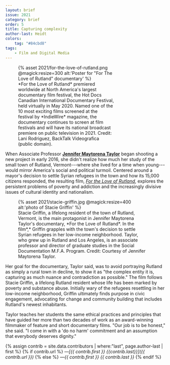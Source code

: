 ```yaml
---
layout: brief
issue: 2021
category: brief
order: 5
title: Capturing complexity
author-last: Heidt
colors:
    tag: "#84cbd8"
tags:
    - Film and Digital Media
---
```

<figure style="width:300px">
  {% asset 2021/for-the-love-of-rutland.png @magick:resize=300 alt:'Poster for "For The Love of Rutland" documentary' %}<figcaption markdown="span">*For the Love of Rutland* premiered worldwide at North America's largest documentary film festival, the Hot Docs Canadian International Documentary Festival, held virtually in May 2020. Named one of the 10 most exciting films screened at the festival by *IndieWire* magazine, the documentary continues to screen at film festivals and will have its national broadcast premiere on public television in 2021. Credit: Lani Rodriguez, BackTalk Videografica (public domain).</figcaption>
</figure>

When Associate Professor [**Jennifer Maytorena Taylor**](https://film.ucsc.edu/faculty/jennifer_taylor) began shooting a new project in early 2016, she didn't realize how much her study of the small town of Rutland, Vermont---where she lived for a time when young---would mirror America's social and political turmoil. Centered around a mayor's decision to settle Syrian refugees in the town and how its 15,000 citizens responded, the resulting film, [*For the Love of Rutland*](https://rocofilms.com/rutland/), explores the persistent problems of poverty and addiction and the increasingly divisive issues of cultural identity and nationalism.

<figure style="width:400px">
  {% asset 2021/stacie-griffin.jpg @magick:resize=400 alt:'photo of Stacie Griffin' %}<figcaption markdown="span">Stacie Griffin, a lifelong resident of the town of Rutland, Vermont, is the main protagonist in Jennifer Maytorena Taylor's documentary, *For the Love of Rutland*. In the film*,* Griffin grapples with the town's decision to settle Syrian refugees in her low-income neighborhood. Taylor, who grew up in Rutland and Los Angeles, is an associate professor and director of graduate studies in the Social Documentation M.F.A. Program. Credit: Courtesy of Jennifer Maytorena Taylor.</figcaption>
</figure>

Her goal for the documentary, Taylor said, was to avoid portraying Rutland as simply a rural town in decline, to show it as "the complex entity it is, capturing as much nuance and contradiction as possible." The film follows Stacie Griffin, a lifelong Rutland resident whose life has been marked by poverty and substance abuse. Initially wary of the refugees resettling in her low-income neighborhood, Griffin ultimately finds purpose in civic engagement, advocating for change and community building that includes Rutland's newest inhabitants.

Taylor teaches her students the same ethical practices and principles that have guided her more than two decades of work as an award-winning filmmaker of feature and short documentary films. "Our job is to be honest," she said. "I come in with a 'do no harm' commitment and an assumption that everybody deserves dignity."

{% assign contrib = site.data.contributors | where:"last", page.author-last | first %}
{% if contrib.url %}
*&mdash;[{{ contrib.first }} {{contrib.last}}]({{ contrib.url }})*
{% else %}
*&mdash;{{ contrib.first }} {{ contrib.last }}*
{% endif %}

